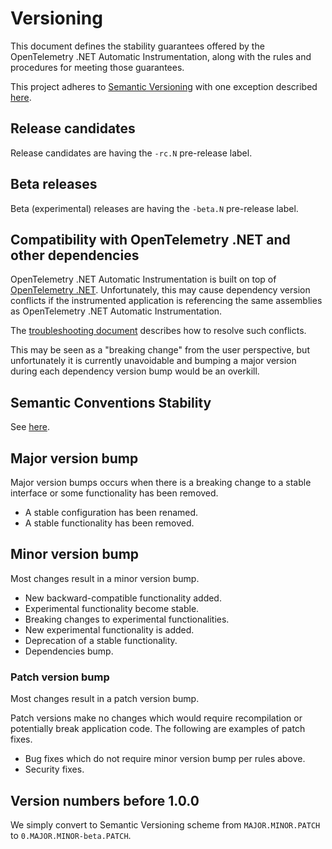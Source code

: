 # Versioning

This document defines the stability guarantees offered by
the OpenTelemetry .NET Automatic Instrumentation,
along with the rules and procedures for meeting those guarantees.

This project adheres to [Semantic Versioning](https://semver.org/spec/v2.0.0.html)
with one exception described [here](#compatibility-with-opentelemetry-net-and-other-dependencies).

## Release candidates

Release candidates are having the `-rc.N` pre-release label.

## Beta releases

Beta (experimental) releases are having the `-beta.N` pre-release label.

## Compatibility with OpenTelemetry .NET and other dependencies

OpenTelemetry .NET Automatic Instrumentation is built on top of
[OpenTelemetry .NET](https://github.com/open-telemetry/opentelemetry-dotnet).
Unfortunately, this may cause dependency version conflicts
if the instrumented application is referencing the same assemblies
as OpenTelemetry .NET Automatic Instrumentation.

The [troubleshooting document](troubleshooting.md) describes
how to resolve such conflicts.

This may be seen as a "breaking change" from the user
perspective, but unfortunately it is currently unavoidable
and bumping a major version during each dependency version bump
would be an overkill.

## Semantic Conventions Stability

See [here](https://github.com/open-telemetry/opentelemetry-specification/blob/main/specification/versioning-and-stability.md#semantic-conventions-stability).

## Major version bump

Major version bumps occurs when there is a breaking change to a stable interface
or some functionality has been removed.

* A stable configuration has been renamed.
* A stable functionality has been removed.

## Minor version bump

Most changes result in a minor version bump.

* New backward-compatible functionality added.
* Experimental functionality become stable.
* Breaking changes to experimental functionalities.
* New experimental functionality is added.
* Deprecation of a stable functionality.
* Dependencies bump.

### Patch version bump

Most changes result in a patch version bump.

Patch versions make no changes which would require recompilation
or potentially break application code.
The following are examples of patch fixes.

* Bug fixes which do not require minor version bump per rules above.
* Security fixes.

## Version numbers before 1.0.0

We simply convert to Semantic Versioning scheme from
`MAJOR.MINOR.PATCH` to `0.MAJOR.MINOR-beta.PATCH`.
